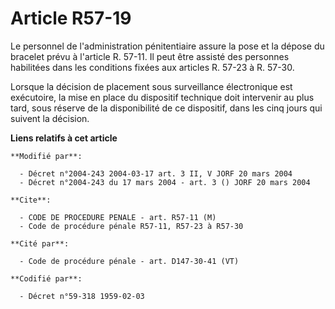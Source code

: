# Article R57-19

Le personnel de l'administration pénitentiaire assure la pose et la dépose du bracelet prévu à l'article R. 57-11. Il peut
être assisté des personnes habilitées dans les conditions fixées aux articles R. 57-23 à R. 57-30.

Lorsque la décision de placement sous surveillance électronique est exécutoire, la mise en place du dispositif technique doit
intervenir au plus tard, sous réserve de la disponibilité de ce dispositif, dans les cinq jours qui suivent la décision.

**Liens relatifs à cet article**

	**Modifié par**:

	  - Décret n°2004-243 2004-03-17 art. 3 II, V JORF 20 mars 2004
	  - Décret n°2004-243 du 17 mars 2004 - art. 3 () JORF 20 mars 2004

	**Cite**:

	  - CODE DE PROCEDURE PENALE - art. R57-11 (M)
	  - Code de procédure pénale R57-11, R57-23 à R57-30

	**Cité par**:

	  - Code de procédure pénale - art. D147-30-41 (VT)

	**Codifié par**:

	  - Décret n°59-318 1959-02-03
